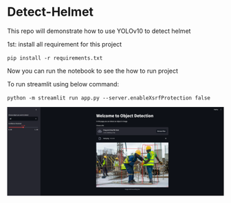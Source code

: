 # Detect-Helmet
This repo will demonstrate how to use YOLOv10 to detect helmet

1st: install all requirement for this project

`pip install -r requirements.txt`

Now you can run the notebook to see the how to run project

To run streamlit using below command:

`python -m streamlit run app.py --server.enableXsrfProtection false `

![demo](demo.png)